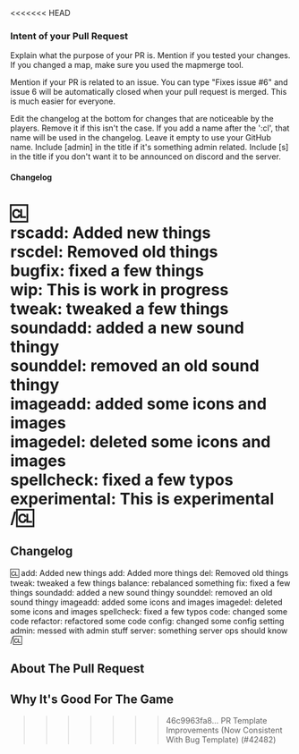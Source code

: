 <<<<<<< HEAD
### Intent of your Pull Request

Explain what the purpose of your PR is.
Mention if you tested your changes. If you changed a map, make sure you used the mapmerge tool.

Mention if your PR is related to an issue.
You can type "Fixes issue #6" and issue 6 will be automatically closed when your pull request is merged. This is much easier for everyone.

Edit the changelog at the bottom for changes that are noticeable by the players. Remove it if this isn't the case.
If you add a name after the ':cl', that name will be used in the changelog. Leave it empty to use your GitHub name.
Include [admin] in the title if it's something admin related.
Include [s] in the title if you don't want it to be announced on discord and the server.

#### Changelog

:cl:  
rscadd: Added new things  
rscdel: Removed old things  
bugfix: fixed a few things  
wip: This is work in progress  
tweak: tweaked a few things  
soundadd: added a new sound thingy  
sounddel: removed an old sound thingy  
imageadd: added some icons and images  
imagedel: deleted some icons and images  
spellcheck: fixed a few typos  
experimental: This is experimental  
/:cl:
=======
<!-- Write **BELOW** The Headers and **ABOVE** The comments else it may not be viewable. -->
<!-- You can view Contributing.MD for a detailed description of the pull request process. -->

## Changelog
:cl:
add: Added new things
add: Added more things
del: Removed old things
tweak: tweaked a few things
balance: rebalanced something
fix: fixed a few things
soundadd: added a new sound thingy
sounddel: removed an old sound thingy
imageadd: added some icons and images
imagedel: deleted some icons and images
spellcheck: fixed a few typos
code: changed some code
refactor: refactored some code
config: changed some config setting
admin: messed with admin stuff
server: something server ops should know
/:cl:

<!-- Both :cl:'s are required for the changelog to work! You can put your name to the right of the first :cl: if you want to overwrite your GitHub username as author ingame. -->
<!-- You can use multiple of the same prefix (they're only used for the icon ingame) and delete the unneeded ones. Despite some of the tags, changelogs should generally represent how a player might be affected by the changes rather than a summary of the PR's contents. -->
## About The Pull Request

<!-- Describe The Pull Request. Please be sure every change is documented or this can delay review and even discourage maintainers from merging your PR! -->
## Why It's Good For The Game

<!-- Please add a short description of why you think these changes would benefit the game. If you can't justify it in words, it might not be worth adding. -->
>>>>>>> 46c9963fa8... PR Template Improvements (Now Consistent With Bug Template) (#42482)
